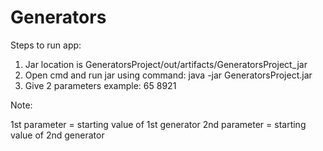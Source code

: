 # Generators

Steps to run app:

1. Jar location is GeneratorsProject/out/artifacts/GeneratorsProject_jar
2. Open cmd and run jar using command: java -jar GeneratorsProject.jar
3. Give 2 parameters example: 65 8921

Note:

1st parameter = starting value of 1st generator
2nd parameter = starting value of 2nd generator
